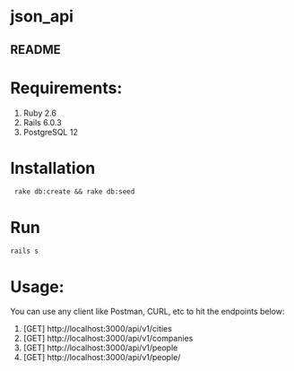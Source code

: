 # json_api

## README

# Requirements:

1. Ruby 2.6
2. Rails 6.0.3
3. PostgreSQL 12

# Installation

` rake db:create && rake db:seed`

# Run

`rails s`

# Usage:

You can use any client like Postman, CURL, etc to hit the endpoints below:

1. [GET] http://localhost:3000/api/v1/cities
2. [GET] http://localhost:3000/api/v1/companies
3. [GET] http://localhost:3000/api/v1/people
4. [GET] http://localhost:3000/api/v1/people/<id>
